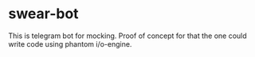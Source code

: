 # swear-bot
This is telegram bot for mocking.
Proof of concept for that the one could write code using phantom i/o-engine.
